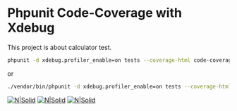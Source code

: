 # Phpunit Code-Coverage with Xdebug

This project is about calculator test.

```sh
phpunit -d xdebug.profiler_enable=on tests --coverage-html code-coverage
```
or
```sh
./vendor/bin/phpunit -d xdebug.profiler_enable=on tests --coverage-html code-coverage
```

[![N|Solid](http://recaicansiz.com/photos/phpunit/1.png)]()
[![N|Solid](http://recaicansiz.com/photos/phpunit/2.png)]()
[![N|Solid](http://recaicansiz.com/photos/phpunit/3.png)]()
